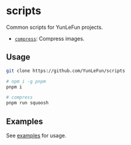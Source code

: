 # scripts

Common scripts for YunLeFun projects.

- [`compress`](./packages/compress/): Compress images.

## Usage

```bash
git clone https://github.com/YunLeFun/scripts

# npm i -g pnpm
pnpm i

# compress
pnpm run squoosh
```

## Examples

See [examples](./examples/) for usage.
